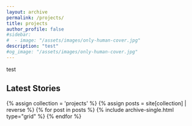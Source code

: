 ```yaml
---
layout: archive
permalink: /projects/
title: projects
author_profile: false
#sidebar:
#  - image: "/assets/images/only-human-cover.jpg"
description: "test"
#og_image: "/assets/images/only-human-cover.jpg"
---
```

test

## Latest Stories

<div class="grid__wrapper">
  {% assign collection = 'projects' %}
  {% assign posts = site[collection] | reverse %}
  {% for post in posts %}
    {% include archive-single.html type="grid" %}
  {% endfor %}
</div>
